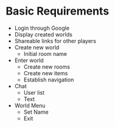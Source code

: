 # Basic Requirements

* Login through Google
* Display created worlds
* Shareable links for other players
* Create new world
  * Initial room name
* Enter world
  * Create new rooms
  * Create new items
  * Establish navigation
* Chat
  * User list
  * Text
* World Menu
  * Set Name
  * Exit

